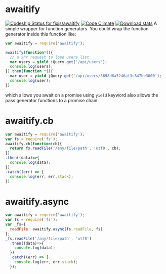 # awaitify
[ ![Codeship Status for fixjs/awaitify](https://app.codeship.com/projects/1618ee20-bfdc-0134-54f6-02461f4386cc/status?branch=master)](https://app.codeship.com/projects/196778)
[![Code Climate](https://codeclimate.com/github/fixjs/awaitify/badges/gpa.svg)](https://codeclimate.com/github/fixjs/awaitify)
[![Download stats](https://img.shields.io/npm/dm/awaitify.svg)](https://www.npmjs.com/package/awaitify)
A simple wrapper for function generators. You could wrap the function generator inside this function like:

```javascript
var awaitify = require('awaitify');

awaitify(function*(){
  // a xhr request to load users list
  var users = yield jQuery.get('/api/users');
  console.log(users);
}).then(function *(){
  var user = yield jQuery.get('/api/users/5698d6a5246af3c847be3000');
  console.log(user);
})
```

which allows you await on a promise using `yield` keyword also allows the pass generator functions to a promise chain.

# awaitify.cb

```javascript
var awaitify = require('awaitify');
var fs = require('fs');
awaitify.cb(function(cb){
  return fs.readFile('/any/file/path', 'utf8', cb);
})
.then((data)=>{
  console.log(data);
})
.catch((err) => {
  console.log(err, err.stack);
})
```

# awaitify.async

```javascript
var awaitify = require('awaitify');
var fs = require('fs');
var _fs={
  readFile: awaitify.async(fs.readFile, fs)
};
_fs.readFile('/any/file/path', 'utf8')
  .then((data)=>{
    console.log(data);
  })
  .catch((err) => {
    console.log(err, err.stack);
  });
```
